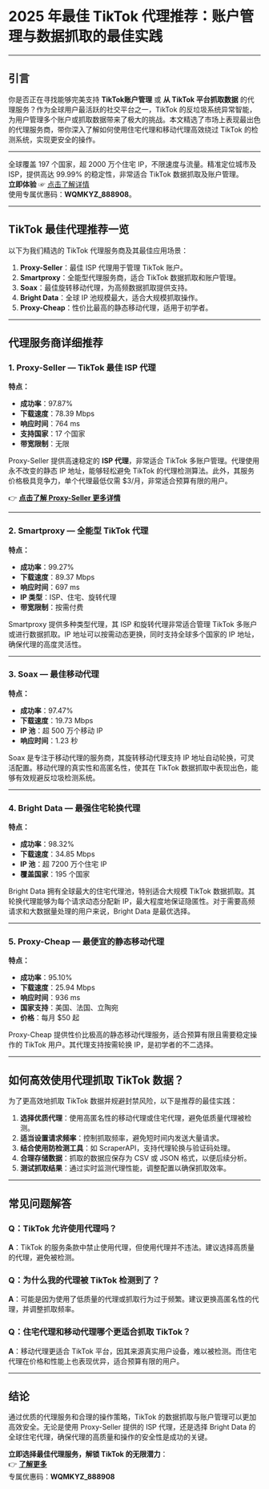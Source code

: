 # 2025 年最佳 TikTok 代理推荐：账户管理与数据抓取的最佳实践

---

## 引言

你是否正在寻找能够完美支持 **TikTok账户管理** 或 **从 TikTok 平台抓取数据** 的代理服务？作为全球用户最活跃的社交平台之一，TikTok 的反垃圾系统异常智能，为用户管理多个账户或抓取数据带来了极大的挑战。本文精选了市场上表现最出色的代理服务商，带你深入了解如何使用住宅代理和移动代理高效绕过 TikTok 的检测系统，实现更安全的操作。

---

全球覆盖 197 个国家，超 2000 万个住宅 IP，不限速度与流量。精准定位城市及 ISP，提供高达 99.99% 的稳定性，非常适合 TikTok 数据抓取及账户管理。  
**立即体验** ☞ [点击了解详情](https://bit.ly/proxy-seller-coupon)  
使用专属优惠码：**WQMKYZ_888908**。

---

## TikTok 最佳代理推荐一览

以下为我们精选的 TikTok 代理服务商及其最佳应用场景：

1. **Proxy-Seller**：最佳 ISP 代理用于管理 TikTok 账户。  
2. **Smartproxy**：全能型代理服务商，适合 TikTok 数据抓取和账户管理。  
3. **Soax**：最佳旋转移动代理，为高频数据抓取提供支持。  
4. **Bright Data**：全球 IP 池规模最大，适合大规模抓取操作。  
5. **Proxy-Cheap**：性价比最高的静态移动代理，适用于初学者。  

---

## 代理服务商详细推荐

### 1. **Proxy-Seller — TikTok 最佳 ISP 代理**

**特点：**

- **成功率**：97.87%  
- **下载速度**：78.39 Mbps  
- **响应时间**：764 ms  
- **支持国家**：17 个国家  
- **带宽限制**：无限  

Proxy-Seller 提供高速稳定的 **ISP 代理**，非常适合 TikTok 多账户管理。代理使用永不改变的静态 IP 地址，能够轻松避免 TikTok 的代理检测算法。此外，其服务价格极具竞争力，单个代理最低仅需 $3/月，非常适合预算有限的用户。

👉 **[点击了解 Proxy-Seller 更多详情](https://bit.ly/proxy-seller-coupon)**  

---

### 2. **Smartproxy — 全能型 TikTok 代理**

**特点：**

- **成功率**：99.27%  
- **下载速度**：89.37 Mbps  
- **响应时间**：697 ms  
- **IP 类型**：ISP、住宅、旋转代理  
- **带宽限制**：按需付费  

Smartproxy 提供多种类型代理，其 ISP 和旋转代理非常适合管理 TikTok 多账户或进行数据抓取。IP 地址可以按需动态更换，同时支持全球多个国家的 IP 地址，确保代理的高度灵活性。

---

### 3. **Soax — 最佳移动代理**

**特点：**

- **成功率**：97.47%  
- **下载速度**：19.73 Mbps  
- **IP 池**：超 500 万个移动 IP  
- **响应时间**：1.23 秒  

Soax 是专注于移动代理的服务商，其旋转移动代理支持 IP 地址自动轮换，可灵活配置。移动代理的真实性和高匿名性，使其在 TikTok 数据抓取中表现出色，能够有效规避反垃圾检测系统。

---

### 4. **Bright Data — 最强住宅轮换代理**

**特点：**

- **成功率**：98.32%  
- **下载速度**：34.85 Mbps  
- **IP 池**：超 7200 万个住宅 IP  
- **覆盖国家**：195 个国家  

Bright Data 拥有全球最大的住宅代理池，特别适合大规模 TikTok 数据抓取。其轮换代理能够为每个请求动态分配新 IP，最大程度地保证隐匿性。对于需要高频请求和大数据量处理的用户来说，Bright Data 是最优选择。

---

### 5. **Proxy-Cheap — 最便宜的静态移动代理**

**特点：**

- **成功率**：95.10%  
- **下载速度**：25.94 Mbps  
- **响应时间**：936 ms  
- **国家支持**：美国、法国、立陶宛  
- **价格**：每月 $50 起  

Proxy-Cheap 提供性价比极高的静态移动代理服务，适合预算有限且需要稳定操作的 TikTok 用户。其代理支持按需轮换 IP，是初学者的不二选择。

---

## 如何高效使用代理抓取 TikTok 数据？

为了更高效地抓取 TikTok 数据并规避封禁风险，以下是推荐的最佳实践：

1. **选择优质代理**：使用高匿名性的移动代理或住宅代理，避免低质量代理被检测。  
2. **适当设置请求频率**：控制抓取频率，避免短时间内发送大量请求。  
3. **结合使用防检测工具**：如 ScraperAPI，支持代理轮换与验证码处理。  
4. **合理存储数据**：抓取的数据应保存为 CSV 或 JSON 格式，以便后续分析。  
5. **测试抓取结果**：通过实时监测代理性能，调整配置以确保抓取效率。  

---

## 常见问题解答

### Q：TikTok 允许使用代理吗？

**A**：TikTok 的服务条款中禁止使用代理，但使用代理并不违法。建议选择高质量的代理，避免被检测。

### Q：为什么我的代理被 TikTok 检测到了？

**A**：可能是因为使用了低质量的代理或抓取行为过于频繁。建议更换高匿名性的代理，并调整抓取频率。

### Q：住宅代理和移动代理哪个更适合抓取 TikTok？

**A**：移动代理更适合 TikTok 平台，因其来源真实用户设备，难以被检测。而住宅代理在价格和性能上也表现优异，适合预算有限的用户。

---

## 结论

通过优质的代理服务和合理的操作策略，TikTok 的数据抓取与账户管理可以更加高效安全。无论是使用 Proxy-Seller 提供的 ISP 代理，还是选择 Bright Data 的全球住宅代理，确保代理的高质量和操作的安全性是成功的关键。

**立即选择最佳代理服务，解锁 TikTok 的无限潜力**：  
👉 **[了解更多](https://bit.ly/proxy-seller-coupon)**  
专属优惠码：**WQMKYZ_888908**
